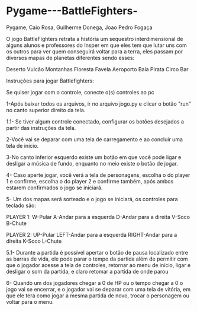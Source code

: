 # Pygame---BattleFighters-
Pygame, Caio Rosa, Guilherme Donega, Joao Pedro Fogaça

O jogo BattleFighters retrata a história um sequestro interdimensional de alguns alunos e professores do Insper em que eles tem que lutar uns com os outros para ver quem conseguirá voltar para a terra, eles passam por diversos mapas de planetas diferentes sendo esses:

Deserto
Vulcão
Montanhas
Floresta
Favela
Aeroporto
Baía Pirata
Circo
Bar

Instruções para jogar Battlefighters:

Se quiser jogar com o controle, conecte o(s) controles ao pc


1-Após baixar todos os arquivos, ir no arquivo jogo.py e clicar o botão "run" no canto superior direito da tela.

1.1- Se tiver algum controle conectado, configurar os botões desejados a partir das instruções da tela.

2-Você vai se deparar com uma tela de carregamento e ao concluir uma tela de início.

3-No canto inferior esquerdo existe um botão em que você pode ligar e desligar a música de fundo, enquanto no meio existe o botão de jogar.

4- Caso aperte jogar, você verá a tela de personagens, escolha o do player 1 e confirme, escolha o do player 2 e confirme também, após ambos estarem confirmados o jogo se iniciará.

5- Um dos mapas será sorteado e o jogo se iniciará, os controles para teclado são:

PLAYER 1:
W-Pular
A-Andar para a esquerda
D-Andar para a direita
V-Soco
B-Chute

PLAYER 2:
UP-Pular
LEFT-Andar para a esquerda
RIGHT-Andar para a direita
K-Soco
L-Chute

5.1- Durante a partida é possível apertar o botão de pausa localizado entre as barras de vida, ele pode parar o tempo da partida além de permitir com que o jogador acesse a tela de controles, retornar ao menu de início, ligar e desligar o som da partida, e claro retomar a partida de onde parou

6- Quando um dos jogadores chegar a 0 de HP ou o tempo chegar a 0 o jogo vai se encerrar, e o jogador vai se deparar com uma tela de vitória, em que ele terá como jogar a mesma partida de novo, trocar o personagem ou voltar para o menu.